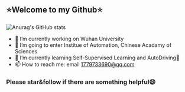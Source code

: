 ## :star:Welcome to my Github:star:  
![Anurag's GitHub stats](https://github-readme-stats.vercel.app/api?username=Michael-Tian-Whu&theme=aura&show_icons=true)
- 🔭 I’m currently working on Wuhan University
- 🤔 I’m going to enter Institue of Automation, Chinese Acadamy of Sciences
- 🌱 I’m currently learning Self-Supervised Learning and AutoDriving:blue_car:
- 📫 How to reach me: email 1779733690@qq.com
### Please star&follow if there are something helpful😄


<!--
**Michael-Tian-Whu/Michael-Tian-Whu** is a ✨ _special_ ✨ repository because its `README.md` (this file) appears on your GitHub profile.

Here are some ideas to get you started:

- 🔭 I’m currently working on ...
- 🌱 I’m currently learning ...
- 👯 I’m looking to collaborate on ...
- 🤔 I’m looking for help with ...
- 💬 Ask me about ...
- 📫 How to reach me: ...
- 😄 Pronouns: ...
- ⚡ Fun fact: ...
-->
